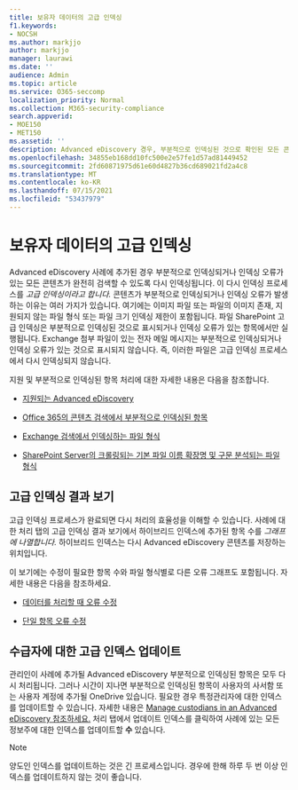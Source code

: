 ```yaml
---
title: 보유자 데이터의 고급 인덱싱
f1.keywords:
- NOCSH
ms.author: markjjo
author: markjjo
manager: laurawi
ms.date: ''
audience: Admin
ms.topic: article
ms.service: O365-seccomp
localization_priority: Normal
ms.collection: M365-security-compliance
search.appverid:
- MOE150
- MET150
ms.assetid: ''
description: Advanced eDiscovery 경우, 부분적으로 인덱싱된 것으로 확인된 모든 콘텐츠는 완전히 검색할 수 있도록 다시 처리됩니다.
ms.openlocfilehash: 34855eb168dd10fc500e2e57fe1d57ad81449452
ms.sourcegitcommit: 2fd60871975d61e60d4827b36cd689021fd2a4c8
ms.translationtype: MT
ms.contentlocale: ko-KR
ms.lasthandoff: 07/15/2021
ms.locfileid: "53437979"
---
```

# <a name="advanced-indexing-of-custodian-data"></a>보유자 데이터의 고급 인덱싱

Advanced eDiscovery 사례에 추가된 경우 부분적으로 인덱싱되거나 인덱싱 오류가 있는 모든 콘텐츠가 완전히 검색할 수 있도록 다시 인덱싱됩니다.  이 다시 인덱싱 프로세스를 *고급 인덱싱이라고 합니다.* 콘텐츠가 부분적으로 인덱싱되거나 인덱싱 오류가 발생하는 이유는 여러 가지가 있습니다. 여기에는 이미지 파일 또는 파일의 이미지 존재, 지원되지 않는 파일 형식 또는 파일 크기 인덱싱 제한이 포함됩니다. 파일 SharePoint 고급 인덱싱은 부분적으로 인덱싱된 것으로 표시되거나 인덱싱 오류가 있는 항목에서만 실행됩니다. Exchange 첨부 파일이 있는 전자 메일 메시지는 부분적으로 인덱싱되거나 인덱싱 오류가 있는 것으로 표시되지 않습니다. 즉, 이러한 파일은 고급 인덱싱 프로세스에서 다시 인덱싱되지 않습니다.

지원 및 부분적으로 인덱싱된 항목 처리에 대한 자세한 내용은 다음을 참조합니다.

- [지원되는 Advanced eDiscovery](supported-filetypes-ediscovery20.md)

- [Office 365의 콘텐츠 검색에서 부분적으로 인덱싱된 항목](partially-indexed-items-in-content-search.md)

- [Exchange 검색에서 인덱싱하는 파일 형식](/exchange/file-formats-indexed-by-exchange-search-exchange-2013-help)

- [SharePoint Server의 크롤링되는 기본 파일 이름 확장명 및 구문 분석되는 파일 형식](/SharePoint/technical-reference/default-crawled-file-name-extensions-and-parsed-file-types)

## <a name="viewing-advanced-indexing-results"></a>고급 인덱싱 결과 보기

고급 인덱싱 프로세스가 완료되면 다시 처리의 효율성을 이해할 수 있습니다.  사례에 대한 처리 탭의  고급 인덱싱 결과 보기에서 하이브리드 인덱스에 추가된 항목 수를 *그래프에 나열합니다.*  하이브리드 인덱스는 다시 Advanced eDiscovery 콘텐츠를 저장하는 위치입니다.

이 보기에는 수정이 필요한 항목 수와 파일 형식별로 다른 오류 그래프도 포함됩니다. 자세한 내용은 다음을 참조하세요.

- [데이터를 처리할 때 오류 수정](error-remediation-when-processing-data-in-advanced-ediscovery.md)

- [단일 항목 오류 수정](single-item-error-remediation.md)

## <a name="updating-the-advanced-index-for-custodians"></a>수급자에 대한 고급 인덱스 업데이트

관리인이 사례에 추가될 Advanced eDiscovery 부분적으로 인덱싱된 항목은 모두 다시 처리됩니다. 그러나 시간이 지나면 부분적으로 인덱싱된 항목이 사용자의 사서함 또는 사용자 계정에 추가될 OneDrive 있습니다.  필요한 경우 특정관리자에 대한 인덱스를 업데이트할 수 있습니다. 자세한 내용은 [Manage custodians in an Advanced eDiscovery 참조하세요.](manage-new-custodians.md#re-index-custodian-data) 처리 탭에서 업데이트 인덱스를 클릭하여 사례에 있는 모든 정보주에 대한 인덱스를 업데이트할 **수** 있습니다. 

> [!NOTE]
> 양도인 인덱스를 업데이트하는 것은 긴 프로세스입니다. 경우에 한해 하루 두 번 이상 인덱스를 업데이트하지 않는 것이 좋습니다.
